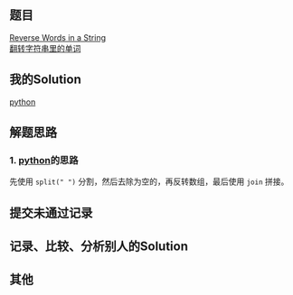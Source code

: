 ## 题目

[Reverse Words in a String](https://leetcode.com/problems/reverse-words-in-a-string/) <br/> [翻转字符串里的单词](https://leetcode-cn.com/problems/reverse-words-in-a-string/)

## 我的Solution

[python](../151/151_reverse_words_in_a_string.py)

## 解题思路

### 1. [python](../151/151_reverse_words_in_a_string.py)的思路

先使用 `split(" ")` 分割，然后去除为空的，再反转数组，最后使用 `join` 拼接。

## 提交未通过记录

## 记录、比较、分析别人的Solution

## 其他
